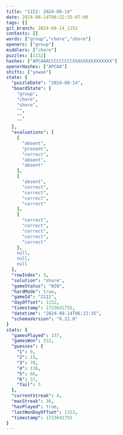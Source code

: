 ```yaml
---
title: "1152: 2024-08-14"
date: 2024-08-14T06:22:35-07:00
tags: []
git_branch: 2024-08-14_1152
contests: []
words: ["group","chore","shore"]
openers: ["group"]
middlers: ["chore"]
puzzles: [1152]
hashes: ["APCAAACCCCCCCCCXXXXXXXXXXXXXXX"]
openerHashes: ["APCAA"]
shifts: ["yowao"]
state: {
  "puzzleDate": "2024-08-14",
  "boardState": [
    "group",
    "chore",
    "shore",
    "",
    "",
    ""
  ],
  "evaluations": [
    [
      "absent",
      "present",
      "correct",
      "absent",
      "absent"
    ],
    [
      "absent",
      "correct",
      "correct",
      "correct",
      "correct"
    ],
    [
      "correct",
      "correct",
      "correct",
      "correct",
      "correct"
    ],
    null,
    null,
    null
  ],
  "rowIndex": 3,
  "solution": "shore",
  "gameStatus": "WIN",
  "hardMode": true,
  "gameId": "2111",
  "dayOffset": 1152,
  "timestamp": 1723641755,
  "datetime": "2024-08-14T06:22:35",
  "schemaVersion": "0.22.0"
}
stats: {
  "gamesPlayed": 337,
  "gamesWon": 332,
  "guesses": {
    "1": 0,
    "2": 15,
    "3": 78,
    "4": 136,
    "5": 66,
    "6": 37,
    "fail": 5
  },
  "currentStreak": 4,
  "maxStreak": 36,
  "hasPlayed": true,
  "lastWonDayOffset": 1152,
  "timestamp": 1723641755
}
---
```

<!-- more -->
